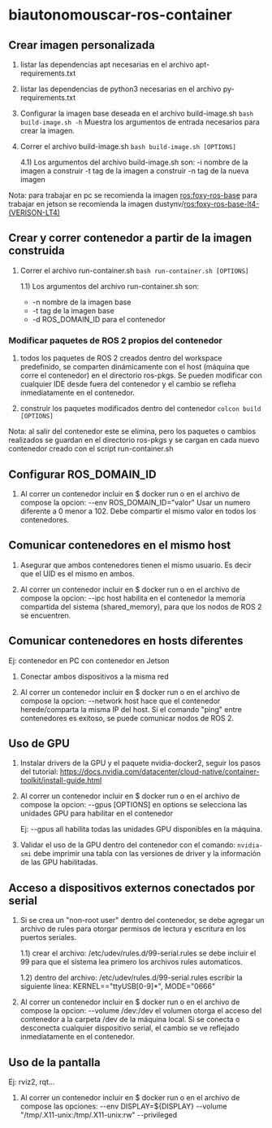 # biautonomouscar-ros-container

## Crear imagen personalizada

1) listar las dependencias apt necesarias en el archivo apt-requirements.txt

2) listar las dependencias de python3 necesarias en el archivo py-requirements.txt

3) Configurar la imagen base deseada en el archivo build-image.sh
    `bash build-image.sh -h`
    Muestra los argumentos de entrada necesarios para crear la imagen.

4) Correr el archivo build-image.sh
    `bash build-image.sh [OPTIONS]`

    4.1) Los argumentos del archivo build-image.sh son:
    -i nombre de la imagen a construir
    -t tag de la imagen a construir
    -n tag de la nueva imagen

Nota: para trabajar en pc se recomienda la imagen [ros:foxy-ros-base](https://hub.docker.com/_/ros/tags?page=1&name=foxy)
      para trabajar en jetson se recomienda la imagen dustynv/[ros:foxy-ros-base-lt4-(VERISON-LT4)](https://hub.docker.com/r/dustynv/ros/tags?page=1&name=foxy)

## Crear y correr contenedor a partir de la imagen construida

1) Correr el archivo run-container.sh
    `bash run-container.sh [OPTIONS]`

    1.1) Los argumentos del archivo run-container.sh son:
    * -n nombre de la imagen base
    * -t tag de la imagen base
    * -d ROS_DOMAIN_ID para el contenedor

### Modificar paquetes de ROS 2 propios del contenedor

1) todos los paquetes de ROS 2 creados dentro del workspace predefinido, se comparten dinámicamente con el host (máquina que corre el contenedor) en el directorio ros-pkgs. Se pueden modificar con cualquier IDE desde fuera del contenedor y el cambio se refleha inmediatamente en el contenedor.

2) construir los paquetes modificados dentro del contenedor
    `colcon build [OPTIONS]`

Nota: al salir del contenedor este se elimina, pero los paquetes o cambios realizados se guardan en el directorio ros-pkgs y se cargan en cada nuevo contenedor creado con el script run-container.sh

## Configurar ROS_DOMAIN_ID

1) Al correr un contenedor incluir en $ docker run o en el archivo de compose la opcion:
    --env ROS_DOMAIN_ID="valor"
    Usar un numero diferente a 0 menor a 102. Debe compartir el mismo valor en todos los contenedores.

## Comunicar contenedores en el mismo host

1) Asegurar que ambos contenedores tienen el mismo usuario. Es decir que el UID es el mismo en ambos.

2) Al correr un contenedor incluir en $ docker run o en el archivo de compose la opcion:
    --ipc host
    habilita en el contenedor la memoria compartida del sistema (shared_memory), para que los nodos de ROS 2 se encuentren.

## Comunicar contenedores en hosts diferentes
Ej: contenedor en PC con contenedor en Jetson

1) Conectar ambos dispositivos a la misma red

2) Al correr un contenedor incluir en $ docker run o en el archivo de compose la opcion:
    --network host
    hace que el contenedor herede/comparta la misma IP del host. Si el comando "ping" entre contenedores es exitoso, se puede comunicar nodos de ROS 2.

## Uso de GPU

1) Instalar drivers de la GPU y el paquete nvidia-docker2, seguir los pasos del tutorial:
https://docs.nvidia.com/datacenter/cloud-native/container-toolkit/install-guide.html

2) Al correr un contenedor incluir en $ docker run o en el archivo de compose la opcion:
    --gpus [OPTIONS]
    en options se selecciona las unidades GPU para habilitar en el contenedor

    Ej: --gpus all
    habilita todas las unidades GPU disponibles en la máquina.

3) Validar el uso de la GPU dentro del contenedor con el comando:
    `nvidia-smi`
    debe imprimir una tabla con las versiones de driver y la información de las GPU habilitadas.

## Acceso a dispositivos externos conectados por serial

1) Si se crea un "non-root user" dentro del contenedor, se debe agregar un archivo de rules para otorgar permisos de lectura y escritura en los puertos seriales.

    1.1) crear el archivo: /etc/udev/rules.d/99-serial.rules
        se debe incluir el 99 para que el sistema lea primero los archivos rules automaticos.

    1.2) dentro del archivo: /etc/udev/rules.d/99-serial.rules escribir la siguiente línea:
        KERNEL=="ttyUSB[0-9]*", MODE="0666"

2) Al correr un contenedor incluir en $ docker run o en el archivo de compose la opcion:
    --volume /dev:/dev
    el volumen otorga el acceso del contenedor a la carpeta /dev de la máquina local. Si se conecta o desconecta cualquier dispositivo serial, el cambio se ve reflejado inmediatamente en el contenedor.

## Uso de la pantalla
Ej: rviz2, rqt...

1) Al correr un contenedor incluir en $ docker run o en el archivo de compose las opciones:
    --env DISPLAY=${DISPLAY}
    --volume "/tmp/.X11-unix:/tmp/.X11-unix:rw"
    --privileged
